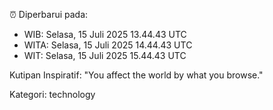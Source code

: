 ⏰ Diperbarui pada:
- WIB: Selasa, 15 Juli 2025 13.44.43 UTC
- WITA: Selasa, 15 Juli 2025 14.44.43 UTC
- WIT: Selasa, 15 Juli 2025 15.44.43 UTC

Kutipan Inspiratif:
"You affect the world by what you browse."


Kategori: technology

